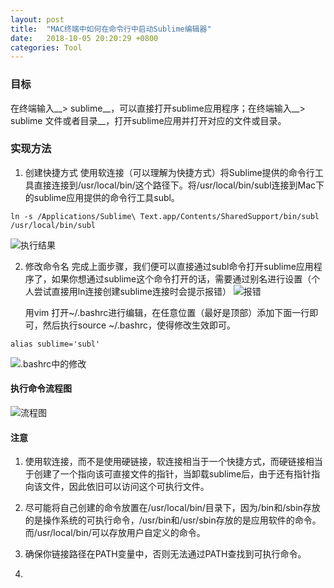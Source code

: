 ```yaml
---
layout: post
title:  "MAC终端中如何在命令行中启动Sublime编辑器"
date:   2018-10-05 20:20:29 +0800
categories: Tool
---
```


### 目标
在终端输入__> sublime__，可以直接打开sublime应用程序；在终端输入__> sublime 文件或者目录__，打开sublime应用并打开对应的文件或目录。

### 实现方法
1. 创建快捷方式
使用软连接（可以理解为快捷方式）将Sublime提供的命令行工具直接连接到/usr/local/bin/这个路径下。将/usr/local/bin/subl连接到Mac下的sublime应用提供的命令行工具subl。
```
ln -s /Applications/Sublime\ Text.app/Contents/SharedSupport/bin/subl /usr/local/bin/subl
```

![执行结果](http://upload-images.jianshu.io/upload_images/5796375-2fe59d0e69af81b2.png?imageMogr2/auto-orient/strip%7CimageView2/2/w/1240)

2. 修改命令名
完成上面步骤，我们便可以直接通过subl命令打开sublime应用程序了，如果你想通过sublime这个命令打开的话，需要通过别名进行设置（个人尝试直接用ln连接创建sublime连接时会提示报错）
![报错](http://upload-images.jianshu.io/upload_images/5796375-73feaf02416ab239.png?imageMogr2/auto-orient/strip%7CimageView2/2/w/1240)

      用vim 打开~/.bashrc进行编辑，在任意位置（最好是顶部）添加下面一行即可，然后执行source ~/.bashrc，使得修改生效即可。
```
alias sublime='subl'
```
![.bashrc中的修改](http://upload-images.jianshu.io/upload_images/5796375-4adb7daf6e62c466.png?imageMogr2/auto-orient/strip%7CimageView2/2/w/1240)

#### 执行命令流程图

![流程图](http://upload-images.jianshu.io/upload_images/5796375-35f325fda24fc778.png?imageMogr2/auto-orient/strip%7CimageView2/2/w/1240)

#### 注意
1. 使用软连接，而不是使用硬链接，软连接相当于一个快捷方式，而硬链接相当于创建了一个指向该可直接文件的指针，当卸载sublime后，由于还有指针指向该文件，因此依旧可以访问这个可执行文件。

2. 尽可能将自己创建的命令放置在/usr/local/bin/目录下，因为/bin和/sbin存放的是操作系统的可执行命令，/usr/bin和/usr/sbin存放的是应用软件的命令。而/usr/local/bin/可以存放用户自定义的命令。

3. 确保你链接路径在PATH变量中，否则无法通过PATH查找到可执行命令。

2.
